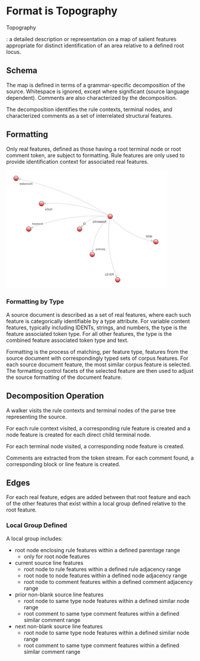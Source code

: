 # Format is Topography

Topography

: a detailed description or representation on a map of salient features appropriate 
for distinct identification of an area relative to a defined root locus.

## Schema

The map is defined in terms of a grammar-specific decomposition of the source. Whitespace 
is ignored, except where significant (source language dependent). Comments are also 
characterized by the decomposition.

The decomposition identifies the rule contexts, terminal nodes, and characterized 
comments as a set of interrelated structural features.

## Formatting

Only real features, defined as those having a root terminal node or root comment 
token, are subject to formatting. Rule features are only used to provide identification 
context for associated real features.

![Topographical map of a GRAMMAR feature](GrammarFeature.png)


### Formatting by Type

A source document is described as a set of real features, where each such feature 
is categorically identifiable by a type attribute. For variable content features, 
typically including IDENTs, strings, and numbers, the type is the feature associated 
token type. For all other features, the type is the combined feature associated token 
type and text.

Formatting is the process of matching, per feature type, features from the source 
document with correspondingly typed sets of corpus features. For each source document 
feature, the most similar corpus feature is selected. The formatting control facets 
of the selected feature are then used to adjust the source formatting of the document 
feature.

## Decomposition Operation

A walker visits the rule contexts and terminal nodes of the parse tree representing 
the source.

For each rule context visited, a corresponding rule feature is created and a node 
feature is created for each direct child terminal node.

For each terminal node visited, a corresponding node feature is created.

Comments are extracted from the token stream. For each comment found, a corresponding 
block or line feature is created.

## Edges

For each real feature, edges are added between that root feature and each of the 
other features that exist within a local group defined relative to the root feature.

### Local Group Defined

A local group includes:

+ root node enclosing rule features within a defined parentage range
    - only for root node features
+ current source line features
    - root node to rule features within a defined rule adjacency range
    - root node to node features within a defined node adjacency range
    - root node to comment features within a defined comment adjacency range
+ prior non-blank source line features
    - root node to same type node features within a defined similar node range
    - root comment to same type comment features within a defined similar comment
      range
+ next non-blank source line features
    - root node to same type node features within a defined similar node range
    - root comment to same type comment features within a defined similar comment
      range
